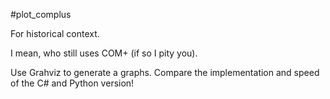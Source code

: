 #plot_complus

For historical context.

I mean, who still uses COM+ (if so I pity you).  

Use Grahviz to generate a graphs.  Compare the implementation and speed of the C# and Python version!


